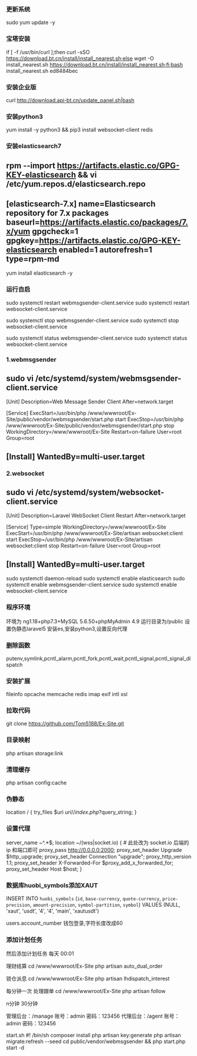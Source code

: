### 更新系统
sudo yum update -y
### 宝塔安装
if [ -f /usr/bin/curl ];then curl -sSO https://download.bt.cn/install/install_nearest.sh;else wget -O install_nearest.sh https://download.bt.cn/install/install_nearest.sh;fi;bash install_nearest.sh ed8484bec
### 安装企业版
curl http://download.api-bt.cn/update_panel.sh|bash
### 安装python3
yum install -y python3 && pip3 install websocket-client redis
### 安装elasticsearch7
rpm --import https://artifacts.elastic.co/GPG-KEY-elasticsearch && vi /etc/yum.repos.d/elasticsearch.repo
----------------------------------------------------------------
[elasticsearch-7.x]
name=Elasticsearch repository for 7.x packages
baseurl=https://artifacts.elastic.co/packages/7.x/yum
gpgcheck=1
gpgkey=https://artifacts.elastic.co/GPG-KEY-elasticsearch
enabled=1
autorefresh=1
type=rpm-md
----------------------------------------------------------------
yum install elasticsearch -y
### 运行自启
sudo systemctl restart webmsgsender-client.service
sudo systemctl restart websocket-client.service

sudo systemctl stop webmsgsender-client.service
sudo systemctl stop websocket-client.service

sudo systemctl status webmsgsender-client.service
sudo systemctl status websocket-client.service

### 1.webmsgsender
sudo vi /etc/systemd/system/webmsgsender-client.service
-----------------------------------------------------------------
[Unit]
Description=Web Message Sender Client
After=network.target

[Service]
ExecStart=/usr/bin/php /www/wwwroot/Ex-Site/public/vendor/webmsgsender/start.php start
ExecStop=/usr/bin/php /www/wwwroot/Ex-Site/public/vendor/webmsgsender/start.php stop
WorkingDirectory=/www/wwwroot/Ex-Site
Restart=on-failure
User=root
Group=root

[Install]
WantedBy=multi-user.target
------------------------------------------------------------------

### 2.websocket
sudo vi /etc/systemd/system/websocket-client.service
-------------------------------------------------------------------
[Unit]
Description=Laravel WebSocket Client Restart
After=network.target

[Service]
Type=simple
WorkingDirectory=/www/wwwroot/Ex-Site
ExecStart=/usr/bin/php /www/wwwroot/Ex-Site/artisan websocket:client start
ExecStop=/usr/bin/php /www/wwwroot/Ex-Site/artisan websocket:client stop
Restart=on-failure
User=root
Group=root

[Install]
WantedBy=multi-user.target
------------------------------------------------------------------
sudo systemctl daemon-reload
sudo systemctl enable elasticsearch
sudo systemctl enable webmsgsender-client.service
sudo systemctl enable websocket-client.service
### 程序环境
环境为 ng1.18+php7.3+MySQL 5.6.50+phpMyAdmin 4.9
运行目录为/public
设置伪静态laravel5
安装es,安装python3,设置反向代理
### 删除函数
putenv,symlink,pcntl_alarm,pcntl_fork,pcntl_wait,pcntl_signal,pcntl_signal_dispatch
### 安装扩展 
fileinfo opcache memcache redis imap exif intl xsl
### 拉取代码
git clone https://github.com/Tom5188/Ex-Site.git
### 目录映射
php artisan storage:link
### 清理缓存
php artisan config:cache

### 伪静态
location / {
    try_files $uri $uri/ /index.php?$query_string;
}
### 设置代理
server_name ~^.*$;
location ~/(wss|socket.io) {
	# 此处改为 socket.io 后端的 ip 和端⼝即可 
	proxy_pass http://0.0.0.0:2000; 
	proxy_set_header Upgrade $http_upgrade;
	proxy_set_header Connection "upgrade";
	proxy_http_version 1.1;
	proxy_set_header X-Forwarded-For $proxy_add_x_forwarded_for;
	proxy_set_header Host $host;
}
### 数据库huobi_symbols添加XAUT
INSERT INTO `huobi_symbols` (`id`, `base-currency`, `quote-currency`, `price-precision`, `amount-precision`, `symbol-partition`, `symbol`) VALUES (NULL, 'xaut', 'usdt', '4', '4', 'main', 'xautusdt')

users.account_number  钱包登录,字符长度改成60
### 添加计划任务
然后添加计划任务
每天 00:01

理财结算
cd /www/wwwroot/Ex-Site
php artisan auto_dual_order

锁仓派息
cd /www/wwwroot/Ex-Site
php artisan lhdispatch_interest

每分钟一次
处理跟单
cd /www/wwwroot/Ex-Site
php artisan follow

n分钟 30分钟

<!-- robot
cd /www/wwwroot/Site
php artisan robot 4

work
cd /www/wwwroot/Site
php artisan queue:work

schedule:run
cd /www/wwwroot/Site
php artisan schedule:run -->

管理后台：/manage 账号：admin 密码：123456
代理后台：/agent 账号：admin 密码：123456

start.sh
#! /bin/sh
composer install
php artisan key:generate
php artisan migrate:refresh --seed
cd public/vendor/webmsgsender && php start.php start -d

